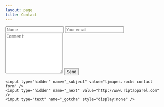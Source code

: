 ```yaml
---
layout: page
title: Contact
---
```


<form action="//forms.brace.io/tjmapes@gmail.com" method="POST">
    <input type="text" name="name" placeholder="Name">
    <input type="email" name="_replyto" placeholder="Your email">
    <textarea name="message" rows="8" placeholder="Comment"></textarea>
    <input type="submit" value="Send" class="btn">

    <input type="hidden" name="_subject" value="tjmapes.rocks contact form" />
    <input type="hidden" name="_next" value="http://www.riptapparel.com" />
    <input type="text" name="_gotcha" style="display:none" />
</form>